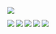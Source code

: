 <img src="https://i.pinimg.com/736x/b7/8d/e5/b78de50ead1fe734e86da657e6ef804a.jpg"></img>

<img src="https://img.shields.io/badge/Visual%20Studio%20Code-0078d7.svg?style=for-the-badge&logo=visual-studio-code&logoColor=white"> </img>
<img src="https://img.shields.io/badge/github%20pages-121013?style=for-the-badge&logo=github&logoColor=white"> </img>
<img src="https://img.shields.io/badge/html5-%23E34F26.svg?style=for-the-badge&logo=html5&logoColor=white"> </img>
<img src="https://img.shields.io/badge/css3-%231572B6.svg?style=for-the-badge&logo=css3&logoColor=white"> </img>
<img src="https://img.shields.io/badge/javascript-%23323330.svg?style=for-the-badge&logo=javascript&logoColor=%23F7DF1E"> </img>
